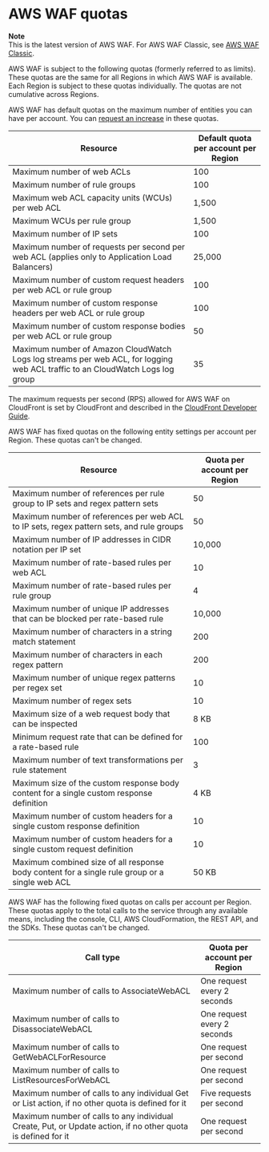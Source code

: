 # AWS WAF quotas<a name="limits"></a>

**Note**  
This is the latest version of AWS WAF\. For AWS WAF Classic, see [AWS WAF Classic](classic-waf-chapter.md)\.

AWS WAF is subject to the following quotas \(formerly referred to as limits\)\. These quotas are the same for all Regions in which AWS WAF is available\. Each Region is subject to these quotas individually\. The quotas are not cumulative across Regions\.

AWS WAF has default quotas on the maximum number of entities you can have per account\. You can [request an increase](https://console.aws.amazon.com/support/home#/case/create?issueType=service-limit-increase&limitType=service-code-waf) in these quotas\.


| Resource | Default quota per account per Region | 
| --- | --- | 
|  Maximum number of web ACLs  |  100  | 
|  Maximum number of rule groups   |  100  | 
|  Maximum web ACL capacity units \(WCUs\) per web ACL  |  1,500  | 
| Maximum WCUs per rule group |  1,500  | 
| Maximum number of IP sets  |  100  | 
| Maximum number of requests per second per web ACL \(applies only to Application Load Balancers\) |  25,000  | 
| Maximum number of custom request headers per web ACL or rule group | 100 | 
| Maximum number of custom response headers per web ACL or rule group | 100 | 
| Maximum number of custom response bodies per web ACL or rule group | 50 | 
| Maximum number of Amazon CloudWatch Logs log streams per web ACL, for logging web ACL traffic to an CloudWatch Logs log group | 35 | 

The maximum requests per second \(RPS\) allowed for AWS WAF on CloudFront is set by CloudFront and described in the [CloudFront Developer Guide](http://docs.aws.amazon.com/AmazonCloudFront/latest/DeveloperGuide/cloudfront-limits.html)\.

AWS WAF has fixed quotas on the following entity settings per account per Region\. These quotas can't be changed\.


| Resource | Quota per account per Region | 
| --- | --- | 
| Maximum number of references per rule group to IP sets and regex pattern sets |  50  | 
| Maximum number of references per web ACL to IP sets, regex pattern sets, and rule groups |  50  | 
| Maximum number of IP addresses in CIDR notation per IP set |  10,000  | 
| Maximum number of rate\-based rules per web ACL  |  10  | 
| Maximum number of rate\-based rules per rule group |  4  | 
| Maximum number of unique IP addresses that can be blocked per rate\-based rule |  10,000  | 
| Maximum number of characters in a string match statement |  200  | 
| Maximum number of characters in each regex pattern |  200  | 
| Maximum number of unique regex patterns per regex set |  10  | 
| Maximum number of regex sets  |  10  | 
| Maximum size of a web request body that can be inspected |  8 KB  | 
| Minimum request rate that can be defined for a rate\-based rule |  100  | 
| Maximum number of text transformations per rule statement |  3  | 
| Maximum size of the custom response body content for a single custom response definition |  4 KB  | 
| Maximum number of custom headers for a single custom response definition |  10  | 
| Maximum number of custom headers for a single custom request definition |  10  | 
| Maximum combined size of all response body content for a single rule group or a single web ACL |  50 KB  | 

AWS WAF has the following fixed quotas on calls per account per Region\. These quotas apply to the total calls to the service through any available means, including the console, CLI, AWS CloudFormation, the REST API, and the SDKs\. These quotas can't be changed\.


| Call type | Quota per account per Region | 
| --- | --- | 
| Maximum number of calls to AssociateWebACL |  One request every 2 seconds   | 
| Maximum number of calls to DisassociateWebACL |  One request every 2 seconds   | 
| Maximum number of calls to GetWebACLForResource  |  One request per second  | 
| Maximum number of calls to ListResourcesForWebACL |  One request per second  | 
| Maximum number of calls to any individual Get or List action, if no other quota is defined for it  |  Five requests per second  | 
| Maximum number of calls to any individual Create, Put, or Update action, if no other quota is defined for it  |  One request per second  | 